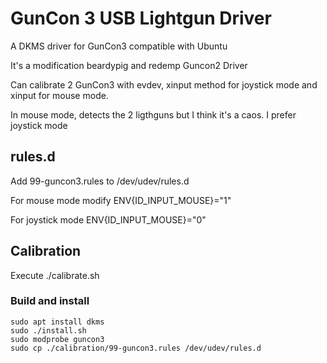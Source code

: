 # GunCon 3 USB Lightgun Driver
A DKMS driver for GunCon3 compatible with Ubuntu

It's a modification beardypig and redemp Guncon2 Driver

Can calibrate 2 GunCon3 with evdev, xinput method for joystick mode and xinput for mouse mode.

In mouse mode, detects the 2 ligthguns but I think it's a caos. I prefer joystick mode

## rules.d
Add 99-guncon3.rules to /dev/udev/rules.d

For mouse mode modify ENV{ID_INPUT_MOUSE}="1"

For joystick mode ENV{ID_INPUT_MOUSE}="0"

## Calibration

Execute ./calibrate.sh


### Build and install

```shell
sudo apt install dkms
sudo ./install.sh
sudo modprobe guncon3
sudo cp ./calibration/99-guncon3.rules /dev/udev/rules.d
```

